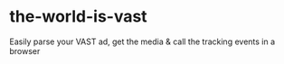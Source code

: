 # the-world-is-vast
Easily parse your VAST ad, get the media &amp; call the tracking events in a browser
